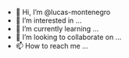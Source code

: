 - 👋 Hi, I’m @lucas-montenegro
- 👀 I’m interested in ...
- 🌱 I’m currently learning ...
- 💞️ I’m looking to collaborate on ...
- 📫 How to reach me ...

<!---
lucas-montenegro/lucas-montenegro is a ✨ special ✨ repository because its `README.md` (this file) appears on your GitHub profile.
You can click the Preview link to take a look at your changes.
--->
